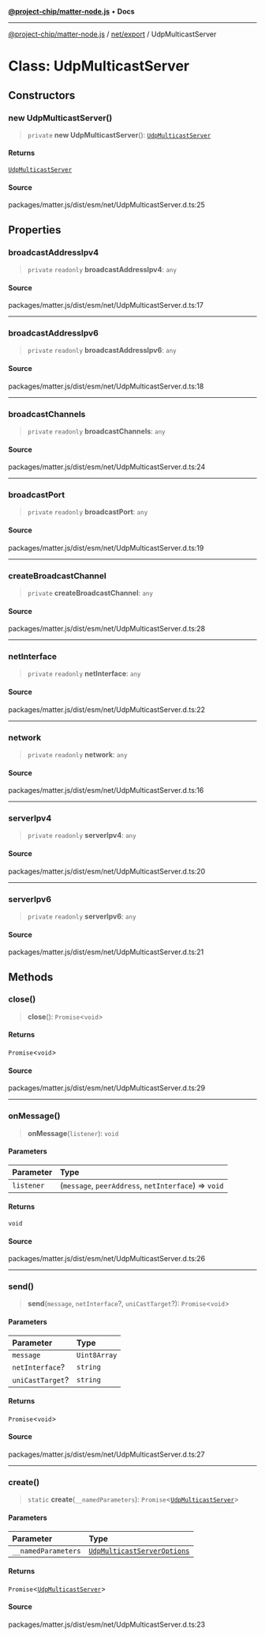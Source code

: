 [**@project-chip/matter-node.js**](../../../README.md) • **Docs**

***

[@project-chip/matter-node.js](../../../modules.md) / [net/export](../README.md) / UdpMulticastServer

# Class: UdpMulticastServer

## Constructors

### new UdpMulticastServer()

> `private` **new UdpMulticastServer**(): [`UdpMulticastServer`](UdpMulticastServer.md)

#### Returns

[`UdpMulticastServer`](UdpMulticastServer.md)

#### Source

packages/matter.js/dist/esm/net/UdpMulticastServer.d.ts:25

## Properties

### broadcastAddressIpv4

> `private` `readonly` **broadcastAddressIpv4**: `any`

#### Source

packages/matter.js/dist/esm/net/UdpMulticastServer.d.ts:17

***

### broadcastAddressIpv6

> `private` `readonly` **broadcastAddressIpv6**: `any`

#### Source

packages/matter.js/dist/esm/net/UdpMulticastServer.d.ts:18

***

### broadcastChannels

> `private` `readonly` **broadcastChannels**: `any`

#### Source

packages/matter.js/dist/esm/net/UdpMulticastServer.d.ts:24

***

### broadcastPort

> `private` `readonly` **broadcastPort**: `any`

#### Source

packages/matter.js/dist/esm/net/UdpMulticastServer.d.ts:19

***

### createBroadcastChannel

> `private` **createBroadcastChannel**: `any`

#### Source

packages/matter.js/dist/esm/net/UdpMulticastServer.d.ts:28

***

### netInterface

> `private` `readonly` **netInterface**: `any`

#### Source

packages/matter.js/dist/esm/net/UdpMulticastServer.d.ts:22

***

### network

> `private` `readonly` **network**: `any`

#### Source

packages/matter.js/dist/esm/net/UdpMulticastServer.d.ts:16

***

### serverIpv4

> `private` `readonly` **serverIpv4**: `any`

#### Source

packages/matter.js/dist/esm/net/UdpMulticastServer.d.ts:20

***

### serverIpv6

> `private` `readonly` **serverIpv6**: `any`

#### Source

packages/matter.js/dist/esm/net/UdpMulticastServer.d.ts:21

## Methods

### close()

> **close**(): `Promise`\<`void`\>

#### Returns

`Promise`\<`void`\>

#### Source

packages/matter.js/dist/esm/net/UdpMulticastServer.d.ts:29

***

### onMessage()

> **onMessage**(`listener`): `void`

#### Parameters

| Parameter | Type |
| :------ | :------ |
| `listener` | (`message`, `peerAddress`, `netInterface`) => `void` |

#### Returns

`void`

#### Source

packages/matter.js/dist/esm/net/UdpMulticastServer.d.ts:26

***

### send()

> **send**(`message`, `netInterface`?, `uniCastTarget`?): `Promise`\<`void`\>

#### Parameters

| Parameter | Type |
| :------ | :------ |
| `message` | `Uint8Array` |
| `netInterface`? | `string` |
| `uniCastTarget`? | `string` |

#### Returns

`Promise`\<`void`\>

#### Source

packages/matter.js/dist/esm/net/UdpMulticastServer.d.ts:27

***

### create()

> `static` **create**(`__namedParameters`): `Promise`\<[`UdpMulticastServer`](UdpMulticastServer.md)\>

#### Parameters

| Parameter | Type |
| :------ | :------ |
| `__namedParameters` | [`UdpMulticastServerOptions`](../interfaces/UdpMulticastServerOptions.md) |

#### Returns

`Promise`\<[`UdpMulticastServer`](UdpMulticastServer.md)\>

#### Source

packages/matter.js/dist/esm/net/UdpMulticastServer.d.ts:23
